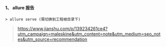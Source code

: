 #### 1、 allure 报告
    > allure serve (需切换到工程根目录下)

> https://www.jianshu.com/p/139234261ce4?utm_campaign=maleskine&utm_content=note&utm_medium=seo_notes&utm_source=recommendation

